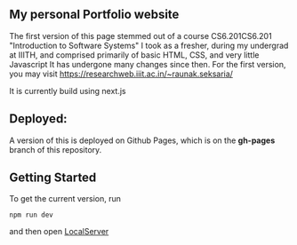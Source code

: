 ## My personal Portfolio website
The first version of this page stemmed out of a course CS6.201CS6.201 "Introduction to Software Systems" I took as a fresher, during my undergrad at IIITH, and comprised primarily of basic HTML, CSS, and very little Javascript
It has undergone many changes since then. For the first version, you may visit https://researchweb.iiit.ac.in/~raunak.seksaria/  

It is currently build using next.js

## Deployed:
A version of this is deployed on Github Pages, which is on the **gh-pages** branch of this repository.


## Getting Started

To get the current version, run 
```
npm run dev
```
and then open [LocalServer](http://localhost:3000)


